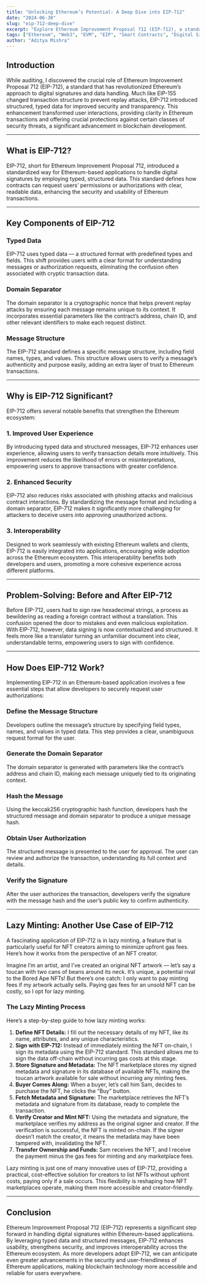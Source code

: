 ```yaml
---
title: "Unlocking Ethereum’s Potential: A Deep Dive into EIP-712"
date: "2024-06-30"
slug: "eip-712-deep-dive"
excerpt: "Explore Ethereum Improvement Proposal 712 (EIP-712), a standard that has revolutionized Ethereum’s approach to digital signatures and data handling, enhancing security and transparency."
tags: ["Ethereum", "Web3", "EVM", "EIP", "Smart Contracts", "Digital Signatures", "NFTs"]
author: "Aditya Mishra"
---
```


## Introduction

While auditing, I discovered the crucial role of Ethereum Improvement Proposal 712 (EIP-712), a standard that has revolutionized Ethereum’s approach to digital signatures and data handling. Much like EIP-155 changed transaction structure to prevent replay attacks, EIP-712 introduced structured, typed data for improved security and transparency. This enhancement transformed user interactions, providing clarity in Ethereum transactions and offering crucial protections against certain classes of security threats, a significant advancement in blockchain development.

---

## What is EIP-712?

EIP-712, short for Ethereum Improvement Proposal 712, introduced a standardized way for Ethereum-based applications to handle digital signatures by employing typed, structured data. This standard defines how contracts can request users’ permissions or authorizations with clear, readable data, enhancing the security and usability of Ethereum transactions.

---

## Key Components of EIP-712

### Typed Data

EIP-712 uses typed data — a structured format with predefined types and fields. This shift provides users with a clear format for understanding messages or authorization requests, eliminating the confusion often associated with cryptic transaction data.

### Domain Separator

The domain separator is a cryptographic nonce that helps prevent replay attacks by ensuring each message remains unique to its context. It incorporates essential parameters like the contract’s address, chain ID, and other relevant identifiers to make each request distinct.

### Message Structure

The EIP-712 standard defines a specific message structure, including field names, types, and values. This structure allows users to verify a message’s authenticity and purpose easily, adding an extra layer of trust to Ethereum transactions.

---

## Why is EIP-712 Significant?

EIP-712 offers several notable benefits that strengthen the Ethereum ecosystem:

### 1. Improved User Experience

By introducing typed data and structured messages, EIP-712 enhances user experience, allowing users to verify transaction details more intuitively. This improvement reduces the likelihood of errors or misinterpretations, empowering users to approve transactions with greater confidence.

### 2. Enhanced Security

EIP-712 also reduces risks associated with phishing attacks and malicious contract interactions. By standardizing the message format and including a domain separator, EIP-712 makes it significantly more challenging for attackers to deceive users into approving unauthorized actions.

### 3. Interoperability

Designed to work seamlessly with existing Ethereum wallets and clients, EIP-712 is easily integrated into applications, encouraging wide adoption across the Ethereum ecosystem. This interoperability benefits both developers and users, promoting a more cohesive experience across different platforms.

---

## Problem-Solving: Before and After EIP-712

Before EIP-712, users had to sign raw hexadecimal strings, a process as bewildering as reading a foreign contract without a translation. This confusion opened the door to mistakes and even malicious exploitation. With EIP-712, however, data signing is now contextualized and structured. It feels more like a translator turning an unfamiliar document into clear, understandable terms, empowering users to sign with confidence.

---

## How Does EIP-712 Work?

Implementing EIP-712 in an Ethereum-based application involves a few essential steps that allow developers to securely request user authorizations:

### Define the Message Structure

Developers outline the message’s structure by specifying field types, names, and values in typed data. This step provides a clear, unambiguous request format for the user.

### Generate the Domain Separator

The domain separator is generated with parameters like the contract’s address and chain ID, making each message uniquely tied to its originating context.

### Hash the Message

Using the keccak256 cryptographic hash function, developers hash the structured message and domain separator to produce a unique message hash.

### Obtain User Authorization

The structured message is presented to the user for approval. The user can review and authorize the transaction, understanding its full context and details.

### Verify the Signature

After the user authorizes the transaction, developers verify the signature with the message hash and the user’s public key to confirm authenticity.

---

## Lazy Minting: Another Use Case of EIP-712

A fascinating application of EIP-712 is in lazy minting, a feature that is particularly useful for NFT creators aiming to minimize upfront gas fees. Here’s how it works from the perspective of an NFT creator.

Imagine I’m an artist, and I’ve created an original NFT artwork — let’s say a toucan with two cans of beans around its neck. It’s unique, a potential rival to the Bored Ape NFTs! But there’s one catch: I only want to pay minting fees if my artwork actually sells. Paying gas fees for an unsold NFT can be costly, so I opt for lazy minting.

### The Lazy Minting Process

Here’s a step-by-step guide to how lazy minting works:

1.  **Define NFT Details:** I fill out the necessary details of my NFT, like its name, attributes, and any unique characteristics.
2.  **Sign with EIP-712:** Instead of immediately minting the NFT on-chain, I sign its metadata using the EIP-712 standard. This standard allows me to sign the data off-chain without incurring gas costs at this stage.
3.  **Store Signature and Metadata:** The NFT marketplace stores my signed metadata and signature in its database of available NFTs, making the toucan artwork available for sale without incurring any minting fees.
4.  **Buyer Comes Along:** When a buyer, let’s call him Sam, decides to purchase the NFT, he clicks the “Buy” button.
5.  **Fetch Metadata and Signature:** The marketplace retrieves the NFT’s metadata and signature from its database, ready to complete the transaction.
6.  **Verify Creator and Mint NFT:** Using the metadata and signature, the marketplace verifies my address as the original signer and creator. If the verification is successful, the NFT is minted on-chain.
    If the signer doesn’t match the creator, it means the metadata may have been tampered with, invalidating the NFT.
7.  **Transfer Ownership and Funds:** Sam receives the NFT, and I receive the payment minus the gas fees for minting and any marketplace fees.

Lazy minting is just one of many innovative uses of EIP-712, providing a practical, cost-effective solution for creators to list NFTs without upfront costs, paying only if a sale occurs. This flexibility is reshaping how NFT marketplaces operate, making them more accessible and creator-friendly.

---

## Conclusion

Ethereum Improvement Proposal 712 (EIP-712) represents a significant step forward in handling digital signatures within Ethereum-based applications. By leveraging typed data and structured messages, EIP-712 enhances usability, strengthens security, and improves interoperability across the Ethereum ecosystem. As more developers adopt EIP-712, we can anticipate even greater advancements in the security and user-friendliness of Ethereum applications, making blockchain technology more accessible and reliable for users everywhere.